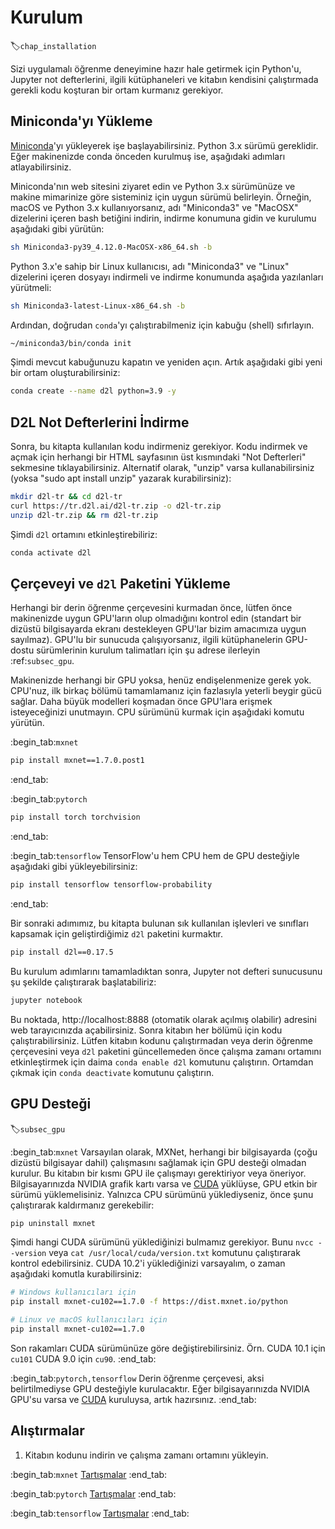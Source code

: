 # Kurulum
:label:`chap_installation`

Sizi uygulamalı öğrenme deneyimine hazır hale getirmek için Python'u, Jupyter not defterlerini, ilgili kütüphaneleri ve kitabın kendisini çalıştırmada gerekli kodu koşturan bir ortam kurmanız gerekiyor.

## Miniconda'yı Yükleme

[Miniconda](https://conda.io/en/latest/miniconda.html)'yı yükleyerek işe başlayabilirsiniz.
Python 3.x sürümü gereklidir. Eğer makinenizde conda önceden kurulmuş ise, aşağıdaki adımları
atlayabilirsiniz. 

Miniconda'nın web sitesini ziyaret edin ve Python 3.x sürümünüze ve makine mimarinize göre sisteminiz için uygun sürümü belirleyin. Örneğin, macOS ve Python 3.x kullanıyorsanız, adı "Miniconda3" ve "MacOSX" dizelerini içeren bash betiğini indirin, indirme konumuna gidin ve kurulumu aşağıdaki gibi yürütün:

```bash
sh Miniconda3-py39_4.12.0-MacOSX-x86_64.sh -b
```

Python 3.x'e sahip bir Linux kullanıcısı, adı "Miniconda3" ve "Linux" dizelerini içeren dosyayı indirmeli ve indirme konumunda aşağıda yazılanları yürütmeli:

```bash
sh Miniconda3-latest-Linux-x86_64.sh -b
```

Ardından, doğrudan `conda`'yı çalıştırabilmeniz için kabuğu (shell) sıfırlayın.

```bash
~/miniconda3/bin/conda init
```

Şimdi mevcut kabuğunuzu kapatın ve yeniden açın. Artık aşağıdaki gibi yeni bir
ortam oluşturabilirsiniz:

```bash
conda create --name d2l python=3.9 -y
```


## D2L Not Defterlerini İndirme

Sonra, bu kitapta kullanılan kodu indirmeniz gerekiyor. Kodu indirmek ve açmak için
herhangi bir HTML sayfasının üst kısmındaki "Not Defterleri" sekmesine
tıklayabilirsiniz. Alternatif olarak, "unzip" varsa kullanabilirsiniz
(yoksa "sudo apt install unzip" yazarak kurabilirsiniz):

```bash
mkdir d2l-tr && cd d2l-tr
curl https://tr.d2l.ai/d2l-tr.zip -o d2l-tr.zip
unzip d2l-tr.zip && rm d2l-tr.zip
```

Şimdi `d2l` ortamını etkinleştirebiliriz:

```bash
conda activate d2l

```


## Çerçeveyi ve `d2l` Paketini Yükleme

Herhangi bir derin öğrenme çerçevesini kurmadan önce, lütfen önce makinenizde uygun GPU'ların olup olmadığını kontrol edin (standart bir dizüstü bilgisayarda ekranı destekleyen GPU'lar bizim amacımıza uygun sayılmaz). GPU'lu bir sunucuda çalışıyorsanız, ilgili kütüphanelerin GPU-dostu sürümlerinin kurulum talimatları için şu adrese ilerleyin :ref:`subsec_gpu`.

Makinenizde herhangi bir GPU yoksa, henüz endişelenmenize gerek yok. CPU'nuz, ilk birkaç bölümü tamamlamanız için fazlasıyla yeterli beygir gücü sağlar. Daha büyük modelleri koşmadan önce GPU'lara erişmek isteyeceğinizi unutmayın. CPU sürümünü kurmak için aşağıdaki komutu yürütün.

:begin_tab:`mxnet`

```bash
pip install mxnet==1.7.0.post1
```


:end_tab:


:begin_tab:`pytorch`

```bash
pip install torch torchvision
```


:end_tab:

:begin_tab:`tensorflow`
TensorFlow'u hem CPU hem de GPU desteğiyle aşağıdaki gibi yükleyebilirsiniz:

```bash
pip install tensorflow tensorflow-probability
```


:end_tab:


Bir sonraki adımımız, bu kitapta bulunan sık kullanılan işlevleri ve sınıfları kapsamak için geliştirdiğimiz `d2l` paketini kurmaktır.

```bash
pip install d2l==0.17.5
```

Bu kurulum adımlarını tamamladıktan sonra, Jupyter not defteri sunucusunu şu şekilde çalıştırarak başlatabiliriz:

```bash
jupyter notebook
```

Bu noktada, http://localhost:8888 (otomatik olarak açılmış olabilir) adresini
web tarayıcınızda açabilirsiniz. Sonra kitabın her bölümü için kodu çalıştırabilirsiniz.
Lütfen kitabın kodunu çalıştırmadan veya derin öğrenme çerçevesini veya `d2l`
paketini güncellemeden önce çalışma zamanı ortamını etkinleştirmek için daima
`conda enable d2l` komutunu çalıştırın. Ortamdan çıkmak için `conda deactivate` komutunu
çalıştırın.


## GPU Desteği
:label:`subsec_gpu`

:begin_tab:`mxnet`
Varsayılan olarak, MXNet, herhangi bir bilgisayarda (çoğu dizüstü bilgisayar dahil) çalışmasını sağlamak için GPU desteği olmadan kurulur. Bu kitabın bir kısmı GPU ile çalışmayı gerektiriyor veya öneriyor. Bilgisayarınızda NVIDIA grafik kartı varsa ve [CUDA](https://developer.nvidia.com/cuda-downloads) yüklüyse, GPU etkin bir sürümü yüklemelisiniz. Yalnızca CPU sürümünü yüklediyseniz, önce şunu çalıştırarak kaldırmanız gerekebilir:

```bash
pip uninstall mxnet
```


Şimdi hangi CUDA sürümünü yüklediğinizi bulmamız gerekiyor. 
Bunu `nvcc --version` veya `cat /usr/local/cuda/version.txt` komutunu çalıştırarak kontrol edebilirsiniz.
CUDA 10.2'i yüklediğinizi varsayalım, o zaman aşağıdaki komutla kurabilirsiniz:

```bash
# Windows kullanıcıları için
pip install mxnet-cu102==1.7.0 -f https://dist.mxnet.io/python

# Linux ve macOS kullanıcıları için
pip install mxnet-cu102==1.7.0
```

Son rakamları CUDA sürümünüze göre değiştirebilirsiniz. Örn. CUDA 10.1 için `cu101` CUDA 9.0 için `cu90`.
:end_tab:


:begin_tab:`pytorch,tensorflow`
Derin öğrenme çerçevesi, aksi belirtilmediyse GPU desteğiyle kurulacaktır. 
Eğer bilgisayarınızda NVIDIA GPU'su varsa ve [CUDA](https://developer.nvidia.com/cuda-downloads) kuruluysa, artık hazırsınız.
:end_tab:

## Alıştırmalar

1. Kitabın kodunu indirin ve çalışma zamanı ortamını yükleyin.

:begin_tab:`mxnet`
[Tartışmalar](https://discuss.d2l.ai/t/23)
:end_tab:

:begin_tab:`pytorch`
[Tartışmalar](https://discuss.d2l.ai/t/24)
:end_tab:

:begin_tab:`tensorflow`
[Tartışmalar](https://discuss.d2l.ai/t/436)
:end_tab:

